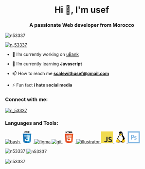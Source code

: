 <h1 align="center">Hi 👋, I'm usef</h1>
<h3 align="center">A passionate Web developer from Morocco</h3>

<p align="left"> <img src="https://komarev.com/ghpvc/?username=n53337&label=Profile%20views&color=0e75b6&style=flat" alt="n53337" /> </p>

<p align="left"> <a href="https://twitter.com/n_53337" target="blank"><img src="https://img.shields.io/twitter/follow/n_53337?logo=twitter&style=for-the-badge" alt="n_53337" /></a> </p>

- 🔭 I’m currently working on [uBank](https://github.com/n53337/ubnk)

- 🌱 I’m currently learning **Javascript**

- 📫 How to reach me **scalewithusef@gmail.com**

- ⚡ Fun fact **i hate social media**

<h3 align="left">Connect with me:</h3>
<p align="left">
<a href="https://twitter.com/n_53337" target="blank"><img align="center" src="https://raw.githubusercontent.com/rahuldkjain/github-profile-readme-generator/master/src/images/icons/Social/twitter.svg" alt="n_53337" height="30" width="40" /></a>
</p>

<h3 align="left">Languages and Tools:</h3>
<p align="left"> <a href="https://www.gnu.org/software/bash/" target="_blank" rel="noreferrer"> <img src="https://www.vectorlogo.zone/logos/gnu_bash/gnu_bash-icon.svg" alt="bash" width="40" height="40"/> </a> <a href="https://www.w3schools.com/css/" target="_blank" rel="noreferrer"> <img src="https://raw.githubusercontent.com/devicons/devicon/master/icons/css3/css3-original-wordmark.svg" alt="css3" width="40" height="40"/> </a> <a href="https://www.figma.com/" target="_blank" rel="noreferrer"> <img src="https://www.vectorlogo.zone/logos/figma/figma-icon.svg" alt="figma" width="40" height="40"/> </a> <a href="https://git-scm.com/" target="_blank" rel="noreferrer"> <img src="https://www.vectorlogo.zone/logos/git-scm/git-scm-icon.svg" alt="git" width="40" height="40"/> </a> <a href="https://www.w3.org/html/" target="_blank" rel="noreferrer"> <img src="https://raw.githubusercontent.com/devicons/devicon/master/icons/html5/html5-original-wordmark.svg" alt="html5" width="40" height="40"/> </a> <a href="https://www.adobe.com/in/products/illustrator.html" target="_blank" rel="noreferrer"> <img src="https://www.vectorlogo.zone/logos/adobe_illustrator/adobe_illustrator-icon.svg" alt="illustrator" width="40" height="40"/> </a> <a href="https://developer.mozilla.org/en-US/docs/Web/JavaScript" target="_blank" rel="noreferrer"> <img src="https://raw.githubusercontent.com/devicons/devicon/master/icons/javascript/javascript-original.svg" alt="javascript" width="40" height="40"/> </a> <a href="https://www.linux.org/" target="_blank" rel="noreferrer"> <img src="https://raw.githubusercontent.com/devicons/devicon/master/icons/linux/linux-original.svg" alt="linux" width="40" height="40"/> </a> <a href="https://www.photoshop.com/en" target="_blank" rel="noreferrer"> <img src="https://raw.githubusercontent.com/devicons/devicon/master/icons/photoshop/photoshop-line.svg" alt="photoshop" width="40" height="40"/> </a> </p>

<p><img align="left" src="https://github-readme-stats.vercel.app/api/top-langs?username=n53337&show_icons=true&locale=en&layout=compact" alt="n53337" /></p>

<p>&nbsp;<img align="center" src="https://github-readme-stats.vercel.app/api?username=n53337&show_icons=true&locale=en" alt="n53337" /></p>

<p><img align="center" src="https://github-readme-streak-stats.herokuapp.com/?user=n53337&" alt="n53337" /></p>

